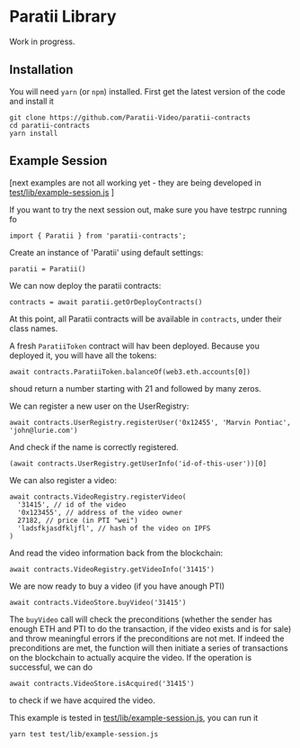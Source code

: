 
# Paratii Library

Work in progress.  


## Installation

You will need `yarn` (or `npm`) installed. First get the latest version of the code and install it

    git clone https://github.com/Paratii-Video/paratii-contracts
    cd paratii-contracts
    yarn install


## Example Session

[next examples are not all working yet - they are being developed in
[test/lib/example-session.js](../../test/lib/example-session.js)
]

If you want to try the next session out, make sure you have testrpc running fo

    import { Paratii } from 'paratii-contracts';

Create an instance of 'Paratii' using default settings:

    paratii = Paratii()

We can now deploy the paratii contracts:

    contracts = await paratii.getOrDeployContracts()


At this point, all Paratii contracts will be available in `contracts`, under their class names.

 A fresh  `ParatiiToken` contract will hav been deployed. Because you deployed it, you will have all the tokens:

    await contracts.ParatiiToken.balanceOf(web3.eth.accounts[0])

shoud return a number starting with 21 and followed by many zeros.

We can register a new user on the UserRegistry:

    await contracts.UserRegistry.registerUser('0x12455', 'Marvin Pontiac', 'john@lurie.com')

And check if the name is correctly registered.

    (await contracts.UserRegistry.getUserInfo('id-of-this-user'))[0]

We can also register a video:

    await contracts.VideoRegistry.registerVideo(
      '31415', // id of the video
      '0x123455', // address of the video owner
      27182, // price (in PTI "wei")
      'ladsfkjasdfkljfl', // hash of the video on IPFS
    )

And read the video information back from the blockchain:

    await contracts.VideoRegistry.getVideoInfo('31415')


We are now ready to buy a video (if you have anough PTI)

    await contracts.VideoStore.buyVideo('31415')

The `buyVideo` call will check the preconditions (whether the sender has enough ETH and PTI to do the transaction, if the video exists and is for sale) and throw meaningful errors if the preconditions are not met. If indeed the preconditions are met, the function will then initiate a series of transactions on the blockchain to actually acquire the video. If the operation is successful, we can do

    await contracts.VideoStore.isAcquired('31415')

to check if we have acquired the video.

This example is tested in
[test/lib/example-session.js](../../test/lib/example-session.js), you can run it

    yarn test test/lib/example-session.js
